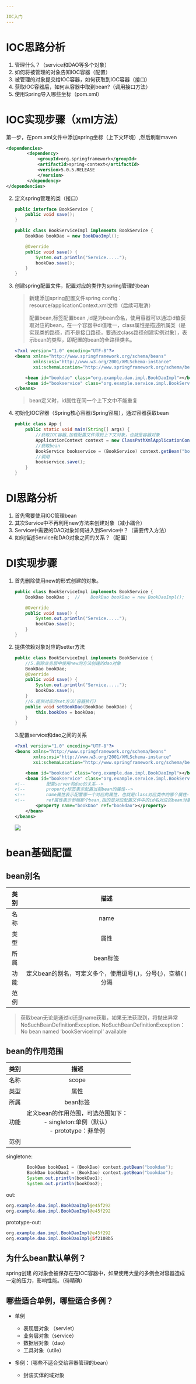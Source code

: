 ```yaml
---

IOC入门
---
```


# IOC思路分析

1. 管理什么？（service和DAO等多个对象）
2. 如何将被管理的对象告知IOC容器（配置）
3. 被管理的对象提交给IOC容器，如何获取到IOC容器（接口）
4. 获取IOC容器后，如何从容器中取到bean?（调用接口方法）
5. 使用Spring导入哪些坐标（pom.xml）

# IOC实现步骤（xml方法）

第一步，在pom.xml文件中添加spring坐标（上下文环境）,然后刷新maven

```xml
<dependencies>
        <dependency>
            <groupId>org.springframework</groupId>
            <artifactId>spring-context</artifactId>
            <version>5.0.5.RELEASE
            </version>
        </dependency>
</dependencies>
```

2. 定义spring管理的类（接口）

   ```java
   public interface BookService {
       public void save();
   }
   ```

   ```java
   public class BookServiceImpl implements BookService {
       BookDao bookDao = new BookDaoImpl();
   
       @Override
       public void save() {
           System.out.println("Service.....");
           bookDao.save();
       }
   }
   ```

3. 创建spring配置文件，配置对应的类作为spring管理的bean

   > 新建添加spring配置文件spring config： resource/applicationContext.xml文件（后续可取消）
   >
   > 配置bean,<bean/>标签配置bean ,id是为bean命名，使用容器可以通过id值获取对应的bean，在一个容器中di值唯一，class属性是描述所属类（是实现类的路径，而不是接口路径，要通过class路径创建实例对象），表示bean的类型，即配置的bean的全路径类名。

   ```xml
   <?xml version="1.0" encoding="UTF-8"?>
   <beans xmlns="http://www.springframework.org/schema/beans"
          xmlns:xsi="http://www.w3.org/2001/XMLSchema-instance"
          xsi:schemaLocation="http://www.springframework.org/schema/beans http://www.springframework.org/schema/beans/spring-beans.xsd">
   
       <bean id="bookdao" class="org.example.dao.impl.BookDaoImpl"></bean>
       <bean id="bookservice" class="org.example.service.impl.BookServiceImpl"></bean>
   </beans>
   ```

   > bean定义时，id属性在同一个上下文中不能重复

4. 初始化IOC容器（Spring核心容器/Spring容易），通过容器获取bean

   ```java
   public class App {
       public static void main(String[] args) {
           //获取IOC容器,加载配置文件得到上下文对象，也就是容器对象
           ApplicationContext context = new ClassPathXmlApplicationContext("applicationContex.xml");
           //获取bean
           BookService bookservice = (BookService) context.getBean("bookservice");
           //调用
           bookservice.save();
       }
   }
   ```

# DI思路分析

1. 首先需要使用IOC管理bean
2. 其次Service中不再利用new方法来创建对象（减小耦合）
3. Service中需要的DAO对象如何进入到Service中？（需要传入方法）
4. 如何描述Service和DAO对象之间的关系？（配置）

# DI实现步骤

1. 首先删除使用new的形式创建的对象。

   ```java
   public class BookServiceImpl implements BookService {
       BookDao bookDao ;  //    BookDao bookDao = new BookDaoImpl();
   
       @Override
       public void save() {
           System.out.println("Service.....");
           bookDao.save();
       }
   }
   ```

2. 提供依赖对象对应的setter方法

   ```java
   public class BookServiceImpl implements BookService {
       //5.删除业务层中使用new的方法创建的dao对象
       BookDao bookDao;
       @Override
       public void save() {
           System.out.println("Service.....");
           bookDao.save();
       }
       //6.提供对应的set方法(容器执行)
       public void setBookDao(BookDao bookDao) {
           this.bookDao = bookDao;
       }
   }
   ```

   3.配置service和dao之间的关系

   ```xml
   <?xml version="1.0" encoding="UTF-8"?>
   <beans xmlns="http://www.springframework.org/schema/beans"
          xmlns:xsi="http://www.w3.org/2001/XMLSchema-instance"
          xsi:schemaLocation="http://www.springframework.org/schema/beans http://www.springframework.org/schema/beans/spring-beans.xsd">
   
       <bean id="bookdao" class="org.example.dao.impl.BookDaoImpl"></bean>
       <bean id="bookservice" class="org.example.service.impl.BookServiceImpl">
   <!--        配置server和dao的关系-->
   <!--        property标签表示配置当前bean的属性-->
   <!--        name属性表示配置哪一个对应的属性，也就是class对应类中的哪个属性-->
   <!--        ref属性表示参照那个bean,指的是对应配置文件中的id名对应的bean对象。-->
           <property name="bookDao" ref="bookdao"></property>
       </bean>
   </beans>
   ```

   ![](E:\笔记\spring\img\DI实现步骤_1.jpg)

   

# bean基础配置

## bean别名



| 类别 |                             描述                             |
| :--: | :----------------------------------------------------------: |
| 名称 |                             name                             |
| 类型 |                             属性                             |
| 所属 |                           bean标签                           |
| 功能 | 定义bean的别名，可定义多个，使用逗号(,)，分号(;)，空格( )分隔 |
| 范例 | <bean id="bookdao" name="dao" class="org.example.dao.impl.BookDaoImpl"></bean><br /><bean id="bookservice" name="service,booksercice2 bookservice3;bookservice4" class="org.example.service.impl.BookServiceImpl"></bean> |

> 获取bean无论是通过id还是name获取，如果无法获取到，将抛出异常NoSuchBeanDefinitionException.
> NoSuchBeanDefinitionException：No bean named  'bookServiceImpl' available

## bean的作用范围

| 类别 |                             描述                             |
| :--: | :----------------------------------------------------------: |
| 名称 |                            scope                             |
| 类型 |                             属性                             |
| 所属 |                           bean标签                           |
| 功能 | 定义bean的作用范围，可选范围如下：<br /> - singleton:单例（默认）<br />- prototype：非单例 |
| 范例 | <bean id="bookdao" name="dao" class="org.example.dao.impl.BookDaoImpl" scope="singleton"></bean> |

singletone:

```java
        BookDao bookDao1 = (BookDao) context.getBean("bookdao");
        BookDao bookDao2 = (BookDao) context.getBean("bookdao");
        System.out.println(bookDao1);
        System.out.println(bookDao2);
```

out:

```java
org.example.dao.impl.BookDaoImpl@e45f292
org.example.dao.impl.BookDaoImpl@e45f292
```

prototype-out:

```java
org.example.dao.impl.BookDaoImpl@e45f292
org.example.dao.impl.BookDaoImpl@5f2108b5
```

## 为什么bean默认单例？

spring创建 的对象会被保存在在IOC容器中，如果使用大量的多例会对容器造成一定的压力，影响性能。（待精确）

## 哪些适合单例，哪些适合多例？

- 单例
  - 表现层对象 （servlet）
  - 业务层对象（service）
  - 数据层对象（dao)
  - 工具对象（utile）

- 多例：（哪些不适合交给容器管理的bean）
  - 封装实体的域对象